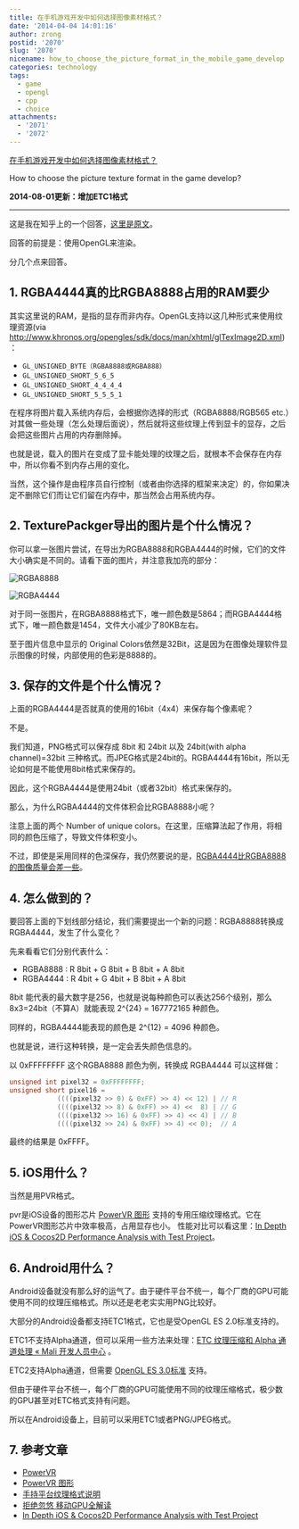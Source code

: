 ```yaml
---
title: 在手机游戏开发中如何选择图像素材格式？
date: '2014-04-04 14:01:16'
author: zrong
postid: '2070'
slug: '2070'
nicename: how_to_choose_the_picture_format_in_the_mobile_game_develop
categories: technology
tags:
  - game
  - opengl
  - cpp
  - choice
attachments:
  - '2071'
  - '2072'
---
```


[在手机游戏开发中如何选择图像素材格式？](https://blog.zengrong.net/post/2070.html)

How to choose the picture texture format in the game develop?

**2014-08-01更新：增加ETC1格式**
<hr>

这是我在知乎上的一个回答，[这里是原文][2]。

回答的前提是：使用OpenGL来渲染。

分几个点来回答。

## 1. RGBA4444真的比RGBA8888占用的RAM要少

其实这里说的RAM，是指的显存而非内存。OpenGL支持以这几种形式来使用纹理资源(via <http://www.khronos.org/opengles/sdk/docs/man/xhtml/glTexImage2D.xml>)：

* `GL_UNSIGNED_BYTE（RGBA8888或RGBA888）`
* `GL_UNSIGNED_SHORT_5_6_5`
* `GL_UNSIGNED_SHORT_4_4_4_4`
* `GL_UNSIGNED_SHORT_5_5_5_1`

在程序将图片载入系统内存后，会根据你选择的形式（RGBA8888/RGB565 etc.）对其做一些处理（怎么处理后面说），然后就将这些纹理上传到显卡的显存，之后会把这些图片占用的内存删除掉。<!--more-->

也就是说，载入的图片在变成了显卡能处理的纹理之后，就根本不会保存在内存中，所以你看不到内存占用的变化。

当然，这个操作是由程序员自行控制（或者由你选择的框架来决定）的，你如果决定不删除它们而让它们留在内存中，那当然会占用系统内存。

## 2. TexturePackger导出的图片是个什么情况？

你可以拿一张图片尝试，在导出为RGBA8888和RGBA4444的时候，它们的文件大小确实是不同的。请看下面的图片，并注意我加亮的部分：

![RGBA8888](/uploads/2014/04/rgba8888.png)

![RGBA4444](/uploads/2014/04/rgba4444.png)

对于同一张图片，在RGBA8888格式下，唯一颜色数是5864；而RGBA4444格式下，唯一颜色数是1454，文件大小减少了80KB左右。

至于图片信息中显示的 Original Colors依然是32Bit，这是因为在图像处理软件显示图像的时候，内部使用的色彩是8888的。

## 3. 保存的文件是个什么情况？

上面的RGBA4444是否就真的使用的16bit（4x4）来保存每个像素呢？

不是。

我们知道，PNG格式可以保存成 8bit 和 24bit 以及 24bit(with alpha channel)=32bit 三种格式。而JPEG格式是24bit的。RGBA4444有16bit，所以无论如何是不能使用8bit格式来保存的。

因此，这个RGBA4444是使用24bit（或者32bit）格式来保存的。

那么，为什么RGBA4444的文件体积会比RGBA8888小呢？

注意上面的两个 Number of unique colors。在这里，压缩算法起了作用，将相同的颜色压缩了，导致文件体积变小。

不过，即使是采用同样的色深保存，我仍然要说的是，<u>RGBA4444比RGBA8888的图像质量会差一些</u>。

## 4. 怎么做到的？

要回答上面的下划线部分结论，我们需要提出一个新的问题：RGBA8888转换成RGBA4444，发生了什么变化？

先来看看它们分别代表什么：

* RGBA8888 : R 8bit + G 8bit + B 8bit + A 8bit
* RGBA4444 : R 4bit + G 4bit + B 8bit + A 8bit

8bit 能代表的最大数字是256，也就是说每种颜色可以表达256个级别，那么8x3=24bit（不算A）就能表现 2^{24} = 167772165 种颜色。

同样的，RGBA4444能表现的颜色是 2^{12} = 4096 种颜色。

也就是说，进行这种转换，是一定会丢失颜色信息的。

以 0xFFFFFFFF 这个RGBA8888 颜色为例，转换成 RGBA4444 可以这样做：

``` c++
unsigned int pixel32 = 0xFFFFFFFF;
unsigned short pixel16 = 
            ((((pixel32 >> 0) & 0xFF) >> 4) << 12) | // R
            ((((pixel32 >> 8) & 0xFF) >> 4) <<  8) | // G
            ((((pixel32 >> 16) & 0xFF) >> 4) << 4) | // B
            ((((pixel32 >> 24) & 0xFF) >> 4) << 0);  // A
```

最终的结果是 0xFFFF。

## 5. iOS用什么？

当然是用PVR格式。

pvr是iOS设备的图形芯片 [PowerVR 图形][4] 支持的专用压缩纹理格式。它在PowerVR图形芯片中效率极高，占用显存也小。
性能对比可以看这里：[In Depth iOS & Cocos2D Performance Analysis with Test Project][1]。

## 6. Android用什么？

Android设备就没有那么好的运气了。由于硬件平台不统一，每个厂商的GPU可能使用不同的纹理压缩格式。所以还是老老实实用PNG比较好。

大部分的Android设备都支持ETC1格式，它也是受OpenGL ES 2.0标准支持的。

ETC1不支持Alpha通道，但可以采用一些方法来处理：[ETC 纹理压缩和 Alpha 通道处理 « Mali 开发人员中心][7] 。

ETC2支持Alpha通道，但需要 [OpenGL ES 3.0标准][8] 支持。

但由于硬件平台不统一，每个厂商的GPU可能使用不同的纹理压缩格式，极少数的GPU甚至对ETC格式支持有问题。

所以在Android设备上，目前可以采用ETC1或者PNG/JPEG格式。

## 7. 参考文章

* [PowerVR][3]
* [PowerVR 图形][4]
* [手持平台纹理格式说明][5]
* [拒绝忽悠 移动GPU全解读][6]
* [In Depth iOS & Cocos2D Performance Analysis with Test Project][1]


[1]: http://www.learn-cocos2d.com/2011/11/depth-ios-cocos2d-performance-analysis-test-project/#image-formats
[2]: http://www.zhihu.com/question/23256637/answer/24099601
[3]: http://en.wikipedia.org/wiki/PowerVR
[4]: http://www.imgtec.com/cn/powervr/powervr-graphics.asp 
[5]: http://wiki.c3.91.com/index.php?title=%E6%89%8B%E6%8C%81%E5%B9%B3%E5%8F%B0%E7%BA%B9%E7%90%86%E6%A0%BC%E5%BC%8F%E8%AF%B4%E6%98%8E
[6]: http://www.igao7.com/1218-vv-gpu.html
[7]: http://malideveloper.arm.com/cn/develop-for-mali/sample-code/etcv1-texture-compression-and-alpha-channels/
[8]: https://www.khronos.org/news/press/khronos-releases-opengl-es-3.0-specification
